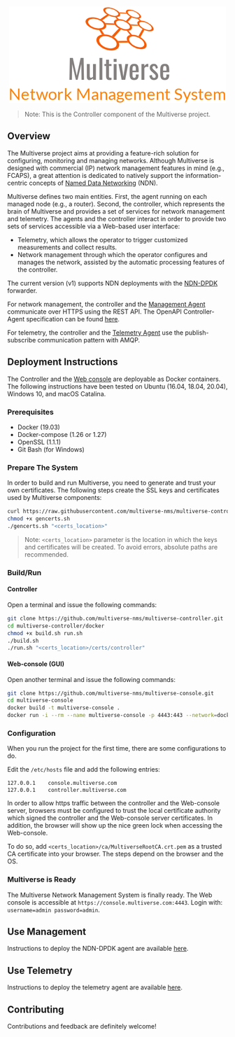 <p align="center">
  <img src="docs/images/logo.png" alt="Multiverse Network Management System [Controller]" />
</p>

> Note: This is the Controller component of the Multiverse project.

## Overview

The Multiverse project aims at providing a feature-rich solution for configuring, monitoring and managing networks.
Although Multiverse is designed with commercial (IP) network management features in mind (e.g., FCAPS), a great attention is dedicated to natively support the information-centric concepts of [Named Data Networking](https://named-data.net/) (NDN).

Multiverse defines two main entities. First, the agent running on each managed node (e.g., a router). Second, the controller, which represents the brain of Multiverse and provides a set of services for network management and telemetry.
The agents and the controller interact in order to provide two sets of services accessible via a Web-based user interface:

- Telemetry, which allows the operator to trigger customized measurements and collect results.
- Network management through which the operator configures and manages the network, assisted by the automatic processing features of the controller.

The current version (v1) supports NDN deployments with the [NDN-DPDK](https://github.com/usnistgov/ndn-dpdk) forwarder.

For network management, the controller and the [Management Agent](https://github.com/multiverse-nms/ndn-dpdk-agent) communicate over HTTPS using the REST API. The OpenAPI Controller-Agent specification can be found [here](docs/openapi/controller-to-agent.yaml).

For telemetry, the controller and the [Telemetry Agent](https://github.com/multiverse-nms/telemetry-agent) use the publish-subscribe communication pattern with AMQP.

## Deployment Instructions

The Controller and the [Web console](https://github.com/multiverse-nms/multiverse-console) are deployable as Docker containers.
The following instructions have been tested on Ubuntu (16.04, 18.04, 20.04), Windows 10, and macOS Catalina.

### Prerequisites

- Docker (19.03)
- Docker-compose (1.26 or 1.27)
- OpenSSL (1.1.1)
- Git Bash (for Windows)

### Prepare The System

In order to build and run Multiverse, you need to generate and trust your own certificates.
The following steps create the SSL keys and certificates used by Multiverse components:

```bash
curl https://raw.githubusercontent.com/multiverse-nms/multiverse-controller/master/gencerts.sh -o gencerts.sh
chmod +x gencerts.sh
./gencerts.sh "<certs_location>"
```

> Note: `<certs_location>` parameter is the location in which the keys and certificates will be created. To avoid errors, absolute paths are recommended.

### Build/Run

#### Controller

Open a terminal and issue the following commands:

```bash
git clone https://github.com/multiverse-nms/multiverse-controller.git
cd multiverse-controller/docker
chmod +x build.sh run.sh
./build.sh
./run.sh "<certs_location>/certs/controller"
```

#### Web-console (GUI)
 
Open another terminal and issue the following commands:

```bash
git clone https://github.com/multiverse-nms/multiverse-console.git
cd multiverse-console
docker build -t multiverse-console .
docker run -i --rm --name multiverse-console -p 4443:443 --network=docker_nms -v <certs_location>/certs/console:/opt/data multiverse-console
```

### Configuration

When you run the project for the first time, there are some configurations to do.

Edit the `/etc/hosts` file and add the following entries:

```text
127.0.0.1    console.multiverse.com
127.0.0.1    controller.multiverse.com
```

In order to allow https traffic between the controller and the Web-console server, browsers must be configured to trust the local certificate authority which signed the controller and the Web-console server certificates.
In addition, the browser will show up the nice green lock when accessing the Web-console.

To do so, add `<certs_location>/ca/MultiverseRootCA.crt.pem` as a trusted CA certificate into your browser. 
The steps depend on the browser and the OS.

### Multiverse is Ready

The Multiverse Network Management System is finally ready.
The Web console is accessible at `https://console.multiverse.com:4443`.
Login with: `username=admin password=admin`.

## Use Management

Instructions to deploy the NDN-DPDK agent are available [here](https://github.com/multiverse-nms/ndn-dpdk-agent). 

## Use Telemetry

Instructions to deploy the telemetry agent are available [here](https://github.com/multiverse-nms/telemetry-agent).


## Contributing

Contributions and feedback are definitely welcome!